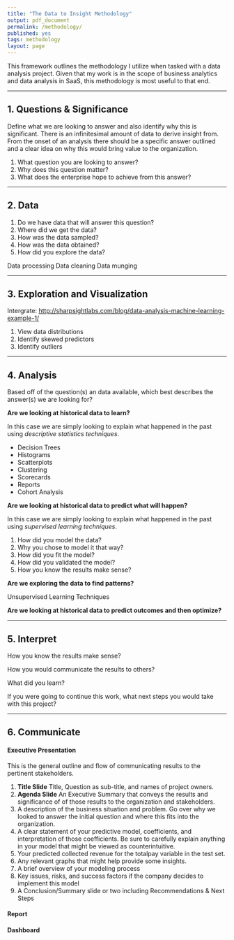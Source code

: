 ```yaml
---
title: "The Data to Insight Methodology"
output: pdf_document
permalink: /methodology/
published: yes
tags: methodology
layout: page
---
```

This framework outlines the methodology I utilize when tasked with a data analysis project. Given that my work is in the scope of business analytics and data analysis in SaaS, this methodology is most useful to that end.



---

## 1. Questions & Significance

Define what we are looking to answer and also identify why this is significant. There is an infinitesimal amount of data to derive insight from. From the onset of an analysis there should be a specific answer outlined and a clear idea on why this would bring value to the organization.

1. What question you are looking to answer?
2. Why does this question matter?
3. What does the enterprise hope to achieve from this answer?

---


## 2. Data


1. Do we have data that will answer this question?
2. Where did we get the data?
3. How was the data sampled?
4. How was the data obtained?
5. How did you explore the data?

Data processing
Data cleaning
Data munging


---

## 3. Exploration and Visualization

Intergrate: http://sharpsightlabs.com/blog/data-analysis-machine-learning-example-1/

1. View data distributions
2. Identify skewed predictors
3. Identify outliers


---


## 4. Analysis

Based off of the question(s) an data available, which best describes the answer(s) we are looking for?


**Are we looking at historical data to learn?**

In this case we are simply looking to explain what happened in the past using *descriptive statistics techniques*.

* Decision Trees
* Histograms
* Scatterplots
* Clustering
* Scorecards
* Reports
* Cohort Analysis


**Are we looking at historical data to predict what will happen?**

In this case we are simply looking to explain what happened in the past using *supervised learning techniques*.

1. How did you model the data?
2. Why you chose to model it that way?
3. How did you fit the model?
4. How did you validated the model?
5. How you know the results make sense?



**Are we exploring the data to find patterns?**

Unsupervised Learning Techniques


**Are we looking at historical data to predict outcomes and then optimize?**



---

## 5. Interpret

How you know the results make sense?

How you would communicate the results to others?

What did you learn?

If you were going to continue this work, what next steps you would take with this project?

---

## 6. Communicate

#### Executive Presentation

This is the general outline and flow of communicating results to the pertinent stakeholders.  

1. **Title Slide** Title, Question as sub-title, and names of project owners.
2. **Agenda Slide** An Executive Summary that conveys the results and significance of of those results to the organization and stakeholders.
2. A description of the business situation and problem. Go over why we looked to answer the initial question and where this fits into the organization.
3. A clear statement of your predictive model, coefficients, and interpretation of those coefficients. Be sure to carefully explain anything in your model that might be viewed as counterintuitive.
4. Your predicted collected revenue for the totalpay variable in the test set.
5. Any relevant graphs that might help provide some insights.
6. A brief overview of your modeling process
7. Key issues, risks, and success factors if the company decides to implement this model
8. A Conclusion/Summary slide or two including Recommendations & Next Steps


#### Report


#### Dashboard
